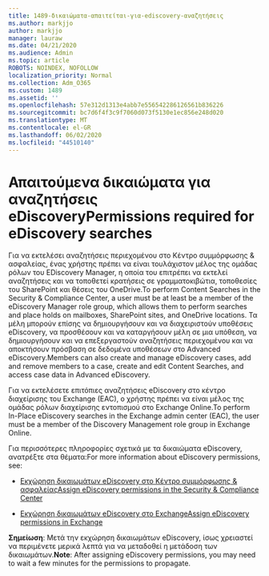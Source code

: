 ```yaml
---
title: 1489-δικαιώματα-απαιτείται-για-ediscovery-αναζητήσεις
ms.author: markjjo
author: markjjo
manager: lauraw
ms.date: 04/21/2020
ms.audience: Admin
ms.topic: article
ROBOTS: NOINDEX, NOFOLLOW
localization_priority: Normal
ms.collection: Adm_O365
ms.custom: 1489
ms.assetid: ''
ms.openlocfilehash: 57e312d1313e4abb7e556542286126561b836226
ms.sourcegitcommit: bc7d6f4f3c9f7060d073f5130e1ec856e248d020
ms.translationtype: MT
ms.contentlocale: el-GR
ms.lasthandoff: 06/02/2020
ms.locfileid: "44510140"
---
```

# <a name="permissions-required-for-ediscovery-searches"></a><span data-ttu-id="46cc0-102">Απαιτούμενα δικαιώματα για αναζητήσεις eDiscovery</span><span class="sxs-lookup"><span data-stu-id="46cc0-102">Permissions required for eDiscovery searches</span></span>

<span data-ttu-id="46cc0-103">Για να εκτελέσει αναζητήσεις περιεχομένου στο Κέντρο συμμόρφωσης & ασφαλείας, ένας χρήστης πρέπει να είναι τουλάχιστον μέλος της ομάδας ρόλων του EDiscovery Manager, η οποία του επιτρέπει να εκτελεί αναζητήσεις και να τοποθετεί κρατήσεις σε γραμματοκιβώτια, τοποθεσίες του SharePoint και θέσεις του OneDrive.</span><span class="sxs-lookup"><span data-stu-id="46cc0-103">To perform Content Searches in the Security & Compliance Center, a user must be at least be a member of the eDiscovery Manager role group, which allows them to perform searches and place holds on mailboxes, SharePoint sites, and OneDrive locations.</span></span> <span data-ttu-id="46cc0-104">Τα μέλη μπορούν επίσης να δημιουργήσουν και να διαχειριστούν υποθέσεις eDiscovery, να προσθέσουν και να καταργήσουν μέλη σε μια υπόθεση, να δημιουργήσουν και να επεξεργαστούν αναζητήσεις περιεχομένου και να αποκτήσουν πρόσβαση σε δεδομένα υποθέσεων στο Advanced eDiscovery.</span><span class="sxs-lookup"><span data-stu-id="46cc0-104">Members can also create and manage eDiscovery cases, add and remove members to a case, create and edit Content Searches, and access case data in Advanced eDiscovery.</span></span>

<span data-ttu-id="46cc0-105">Για να εκτελέσετε επιτόπιες αναζητήσεις eDiscovery στο κέντρο διαχείρισης του Exchange (EAC), ο χρήστης πρέπει να είναι μέλος της ομάδας ρόλων διαχείρισης εντοπισμού στο Exchange Online.</span><span class="sxs-lookup"><span data-stu-id="46cc0-105">To perform In-Place eDiscovery searches in the Exchange admin center (EAC), the user must be a member of the Discovery Management role group in Exchange Online.</span></span>

<span data-ttu-id="46cc0-106">Για περισσότερες πληροφορίες σχετικά με τα δικαιώματα eDiscovery, ανατρέξτε στα θέματα:</span><span class="sxs-lookup"><span data-stu-id="46cc0-106">For more information about eDiscovery permissions, see:</span></span> 

- [<span data-ttu-id="46cc0-107">Εκχώρηση δικαιωμάτων eDiscovery στο Κέντρο συμμόρφωσης & ασφαλείας</span><span class="sxs-lookup"><span data-stu-id="46cc0-107">Assign eDiscovery permissions in the Security & Compliance Center</span></span>](https://docs.microsoft.com/microsoft-365/compliance/assign-ediscovery-permissions)

- [<span data-ttu-id="46cc0-108">Εκχώρηση δικαιωμάτων eDiscovery στο Exchange</span><span class="sxs-lookup"><span data-stu-id="46cc0-108">Assign eDiscovery permissions in Exchange</span></span>](https://docs.microsoft.com/exchange/security-and-compliance/in-place-ediscovery/assign-ediscovery-permissions)

<span data-ttu-id="46cc0-109">**Σημείωση**: Μετά την εκχώρηση δικαιωμάτων eDiscovery, ίσως χρειαστεί να περιμένετε μερικά λεπτά για να μεταδοθεί η μετάδοση των δικαιωμάτων.</span><span class="sxs-lookup"><span data-stu-id="46cc0-109">**Note**: After assigning eDiscovery permissions, you may need to wait a few minutes for the permissions to propagate.</span></span>
